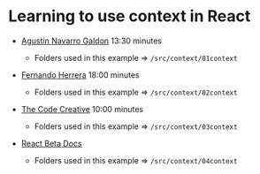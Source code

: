 # Learning to use context in React

* [Agustin Navarro Galdon](https://www.youtube.com/watch?v=mnKHJDkpZos) 13:30 minutes
  * Folders used in this example => `/src/context/01context`


* [Fernando Herrera](https://www.youtube.com/watch?v=UPCOJgLlr3w) 18:00 minutes
  * Folders used in this example => `/src/context/02context`


* [The Code Creative](https://www.youtube.com/watch?v=Hu5lB21Wf5k) 10:00 minutes
  * Folders used in this example => `/src/context/03context`
  

* [React Beta Docs](https://beta.reactjs.org/learn/passing-data-deeply-with-context#)
  * Folders used in this example => `/src/context/04context`